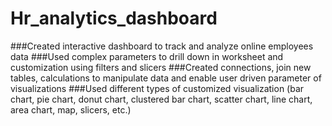 # Hr_analytics_dashboard

###Created interactive dashboard to track and analyze online employees data
###Used complex parameters to drill down in worksheet and customization using filters and slicers
###Created connections, join new tables, calculations to manipulate data and enable user driven parameter of visualizations
###Used different types of customized visualization (bar chart, pie chart, donut chart, clustered bar chart, scatter chart, line chart, area chart, map, slicers, etc.)
